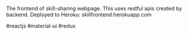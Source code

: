 The frontend of skill-sharing webpage.
This uses restful apis created by backend. 
Deployed to Heroku: skillfrontend.herokuapp.com

#reactjs #material-ui #redux

